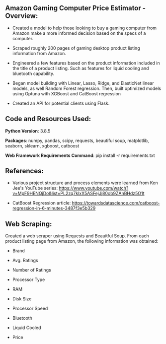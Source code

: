 ## Amazon Gaming Computer Price Estimator - Overview:

* Created a model to help those looking to buy a gaming computer from Amazon make a more informed decision based on the specs of a computer.

* Scraped roughly 200 pages of gaming desktop product listing information from Amazon. 

* Engineered a few features based on the product information included in the title of a product listing. Such as features for liquid cooling and bluetooth capability.

* Began model building with Linear, Lasso, Ridge, and ElasticNet linear models, as well Random Forest regression. Then, built optimized models using Optuna with XGBoost and CatBoost regression 

* Created an API for potential clients using Flask. 


## Code and Resources Used:

<b>Python Version</b>: 3.8.5

<b>Packages</b>: numpy, pandas, scipy, requests, beautiful soup, matplotlib, seaborn, sklearn, xgboost, catboost

<b>Web Framework Requirements Command</b>: pip install -r requirements.txt

## References:

* Various project structure and process elements were learned from Ken Jee's YouTube series: https://www.youtube.com/watch?v=MpF9HENQjDo&list=PL2zq7klxX5ASFejJj80ob9ZAnBHdz5O1t

* CatBoost Regression article: https://towardsdatascience.com/catboost-regression-in-6-minutes-3487f3e5b329

## Web Scraping:

Created a web scraper using Requests and Beauitful Soup. From each product listing page from Amazon, the following information was obtained:
* Brand

* Avg. Ratings

* Number of Ratings

* Processor Type

* RAM

* Disk Size

* Processor Speed

* Bluetooth

* Liquid Cooled

* Price
